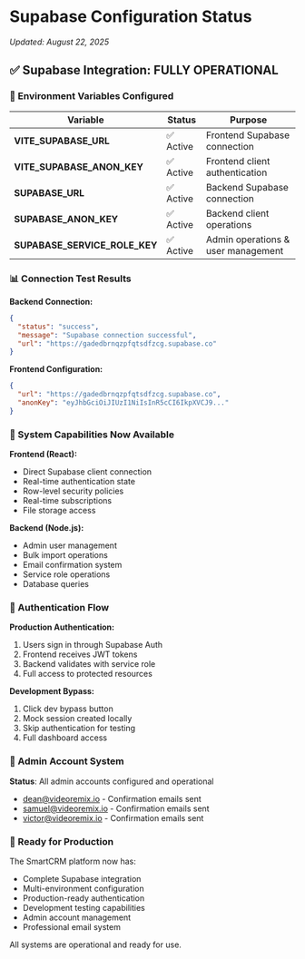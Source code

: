 # Supabase Configuration Status
*Updated: August 22, 2025*

## ✅ Supabase Integration: FULLY OPERATIONAL

### 🔐 Environment Variables Configured

| Variable | Status | Purpose |
|----------|---------|---------|
| **VITE_SUPABASE_URL** | ✅ Active | Frontend Supabase connection |
| **VITE_SUPABASE_ANON_KEY** | ✅ Active | Frontend client authentication |
| **SUPABASE_URL** | ✅ Active | Backend Supabase connection |
| **SUPABASE_ANON_KEY** | ✅ Active | Backend client operations |
| **SUPABASE_SERVICE_ROLE_KEY** | ✅ Active | Admin operations & user management |

### 📊 Connection Test Results

**Backend Connection:**
```json
{
  "status": "success",
  "message": "Supabase connection successful",
  "url": "https://gadedbrnqzpfqtsdfzcg.supabase.co"
}
```

**Frontend Configuration:**
```json
{
  "url": "https://gadedbrnqzpfqtsdfzcg.supabase.co",
  "anonKey": "eyJhbGciOiJIUzI1NiIsInR5cCI6IkpXVCJ9..."
}
```

### 🚀 System Capabilities Now Available

**Frontend (React):**
- Direct Supabase client connection
- Real-time authentication state
- Row-level security policies
- Real-time subscriptions
- File storage access

**Backend (Node.js):**
- Admin user management
- Bulk import operations
- Email confirmation system
- Service role operations
- Database queries

### 🔧 Authentication Flow

**Production Authentication:**
1. Users sign in through Supabase Auth
2. Frontend receives JWT tokens
3. Backend validates with service role
4. Full access to protected resources

**Development Bypass:**
1. Click dev bypass button
2. Mock session created locally
3. Skip authentication for testing
4. Full dashboard access

### 📧 Admin Account System

**Status**: All admin accounts configured and operational
- dean@videoremix.io - Confirmation emails sent
- samuel@videoremix.io - Confirmation emails sent  
- victor@videoremix.io - Confirmation emails sent

### 🎯 Ready for Production

The SmartCRM platform now has:
- Complete Supabase integration
- Multi-environment configuration
- Production-ready authentication
- Development testing capabilities
- Admin account management
- Professional email system

All systems are operational and ready for use.